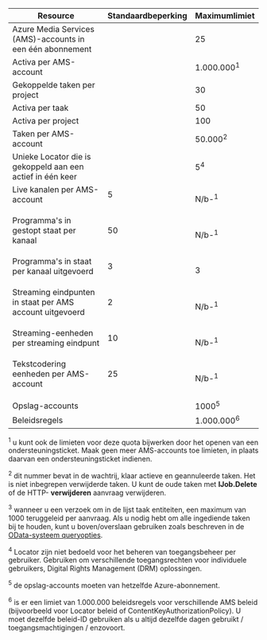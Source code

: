 Resource|Standaardbeperking|Maximumlimiet
---|---|---
Azure Media Services (AMS)-accounts in een één abonnement||25
Activa per AMS-account||1.000.000<sup>1</sup>
Gekoppelde taken per project||30
Activa per taak||50
Activa per project||100
Taken per AMS-account ||50.000<sup>2</sup>
Unieke Locator die is gekoppeld aan een actief in één keer||5<sup>4</sup>
Live kanalen per AMS-account </p></td>|5</p></td>|N/b-<sup>1</sup>
Programma's in gestopt staat per kanaal </p></td>|50</p></td>|N/b-<sup>1</sup>
Programma's in staat per kanaal uitgevoerd </p></td>|3</p></td>|3
Streaming eindpunten in staat per AMS account uitgevoerd</p></td>|2</p></td>|N/b-<sup>1</sup>
Streaming-eenheden per streaming eindpunt </p></td>|10 </p></td>|N/b-<sup>1</sup>
Tekstcodering eenheden per AMS-account </p></td>|25</p></td>|N/b-<sup>1</sup>
Opslag-accounts | |1000<sup>5</sup>
Beleidsregels || 1.000.000<sup>6</sup>

<sup>1</sup> u kunt ook de limieten voor deze quota bijwerken door het openen van een ondersteuningsticket. Maak geen meer AMS-accounts toe limieten, in plaats daarvan een ondersteuningsticket indienen.

<sup>2</sup> dit nummer bevat in de wachtrij, klaar actieve en geannuleerde taken. Het is niet inbegrepen verwijderde taken. U kunt de oude taken met **IJob.Delete** of de HTTP- **verwijderen** aanvraag verwijderen.

<sup>3</sup> wanneer u een verzoek om in de lijst taak entiteiten, een maximum van 1000 teruggeleid per aanvraag. Als u nodig hebt om alle ingediende taken bij te houden, kunt u boven/overslaan gebruiken zoals beschreven in de [OData-systeem queryopties](http://msdn.microsoft.com/library/gg309461.aspx).

<sup>4</sup> Locator zijn niet bedoeld voor het beheren van toegangsbeheer per gebruiker. Gebruiken om verschillende toegangsrechten voor individuele gebruikers, Digital Rights Management (DRM) oplossingen.

<sup>5</sup> de opslag-accounts moeten van hetzelfde Azure-abonnement.

<sup>6</sup> is er een limiet van 1.000.000 beleidsregels voor verschillende AMS beleid (bijvoorbeeld voor Locator beleid of ContentKeyAuthorizationPolicy). U moet dezelfde beleid-ID gebruiken als u altijd dezelfde dagen gebruikt / toegangsmachtigingen / enzovoort.
